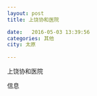 ```yaml
--- 
layout: post 
title: 上饶协和医院

date:   2016-05-03 13:39:56 
categories: 其他  
city: 太原
  
--- 
```

   
上饶协和医院

信息

